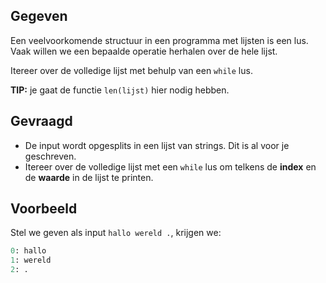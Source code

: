 ## Gegeven

Een veelvoorkomende structuur in een programma met lijsten is een lus. Vaak willen we een bepaalde operatie herhalen over de hele lijst.

Itereer over de volledige lijst met behulp van een `while` lus.

**TIP:** je gaat de functie `len(lijst)` hier nodig hebben.

## Gevraagd

- De input wordt opgesplits in een lijst van strings. Dit is al voor je geschreven.
- Itereer over de volledige lijst met een `while` lus om telkens de **index** en de **waarde** in de lijst te printen.

 ## Voorbeeld

Stel we geven als input `hallo wereld .`, krijgen we:
```python
0: hallo
1: wereld
2: .
```